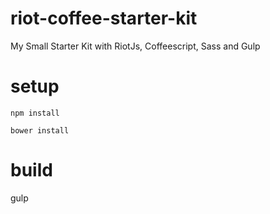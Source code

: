 # riot-coffee-starter-kit
My Small Starter Kit with RiotJs, Coffeescript, Sass and Gulp


# setup 
`npm install`

`bower install`

# build 

gulp 
 
